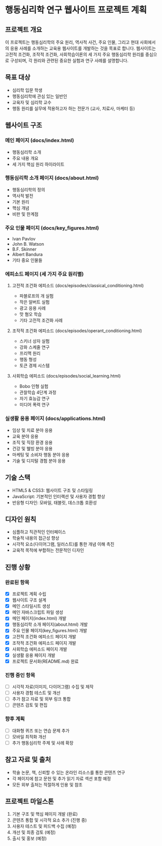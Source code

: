 # 행동심리학 연구 웹사이트 프로젝트 계획

## 프로젝트 개요
이 프로젝트는 행동심리학의 주요 원리, 역사적 사건, 주요 인물, 그리고 현대 사회에서의 응용 사례를 소개하는 교육용 웹사이트를 개발하는 것을 목표로 합니다. 웹사이트는 고전적 조건화, 조작적 조건화, 사회학습이론의 세 가지 주요 행동심리학 원리를 중심으로 구성되며, 각 원리와 관련된 중요한 실험과 연구 사례를 설명합니다.

## 목표 대상
- 심리학 입문 학생
- 행동심리학에 관심 있는 일반인
- 교육자 및 심리학 교수
- 행동 원리를 실무에 적용하고자 하는 전문가 (교사, 치료사, 마케터 등)

## 웹사이트 구조

### 메인 페이지 (docs/index.html)
- 행동심리학 소개
- 주요 내용 개요
- 세 가지 핵심 원리 하이라이트

### 행동심리학 소개 페이지 (docs/about.html)
- 행동심리학의 정의
- 역사적 발전
- 기본 원리
- 핵심 개념
- 비판 및 한계점

### 주요 인물 페이지 (docs/key_figures.html)
- Ivan Pavlov
- John B. Watson
- B.F. Skinner
- Albert Bandura
- 기타 중요 인물들

### 에피소드 페이지 (세 가지 주요 원리별)
1. 고전적 조건화 에피소드 (docs/episodes/classical_conditioning.html)
   - 파블로프의 개 실험
   - 작은 알버트 실험
   - 광고 응용 사례
   - 맛 혐오 학습
   - 기타 고전적 조건화 사례

2. 조작적 조건화 에피소드 (docs/episodes/operant_conditioning.html)
   - 스키너 상자 실험
   - 강화 스케줄 연구
   - 프리맥 원리
   - 행동 형성
   - 토큰 경제 시스템

3. 사회학습 에피소드 (docs/episodes/social_learning.html)
   - Bobo 인형 실험
   - 관찰학습 4단계 과정
   - 자기 효능감 연구
   - 미디어 폭력 연구

### 실생활 응용 페이지 (docs/applications.html)
- 임상 및 치료 분야 응용
- 교육 분야 응용
- 조직 및 직장 환경 응용
- 건강 및 웰빙 분야 응용
- 마케팅 및 소비자 행동 분야 응용
- 기술 및 디지털 경험 분야 응용

## 기술 스택
- HTML5 & CSS3: 웹사이트 구조 및 스타일링
- JavaScript: 기본적인 인터랙션 및 사용자 경험 향상
- 반응형 디자인: 모바일, 태블릿, 데스크톱 호환성

## 디자인 원칙
- 심플하고 직관적인 인터페이스
- 학술적 내용의 접근성 향상
- 시각적 요소(다이어그램, 일러스트)를 통한 개념 이해 촉진
- 교육적 목적에 부합하는 전문적인 디자인

## 진행 상황

### 완료된 항목
- [x] 프로젝트 계획 수립
- [x] 웹사이트 구조 설계
- [x] 메인 스타일시트 생성
- [x] 메인 자바스크립트 파일 생성
- [x] 메인 페이지(index.html) 개발
- [x] 행동심리학 소개 페이지(about.html) 개발
- [x] 주요 인물 페이지(key_figures.html) 개발
- [x] 고전적 조건화 에피소드 페이지 개발
- [x] 조작적 조건화 에피소드 페이지 개발
- [x] 사회학습 에피소드 페이지 개발
- [x] 실생활 응용 페이지 개발
- [x] 프로젝트 문서화(README.md) 완료

### 진행 중인 항목
- [ ] 시각적 자료(이미지, 다이어그램) 수집 및 제작
- [ ] 사용자 경험 테스트 및 개선
- [ ] 추가 참고 자료 및 외부 링크 통합
- [ ] 콘텐츠 검토 및 편집

### 향후 계획
- [ ] 대화형 퀴즈 또는 연습 문제 추가
- [ ] 모바일 최적화 개선
- [ ] 추가 행동심리학 주제 및 사례 확장

## 참고 자료 및 출처
- 학술 논문, 책, 신뢰할 수 있는 온라인 리소스를 통한 콘텐츠 연구
- 각 페이지에 참고 문헌 및 추가 읽기 자료 섹션 포함 예정
- 모든 외부 출처는 적절하게 인용 및 참조

## 프로젝트 마일스톤
1. 기본 구조 및 핵심 페이지 개발 (완료)
2. 콘텐츠 통합 및 시각적 요소 추가 (진행 중)
3. 사용자 테스트 및 피드백 수집 (예정)
4. 개선 및 최종 검토 (예정)
5. 출시 및 홍보 (예정)